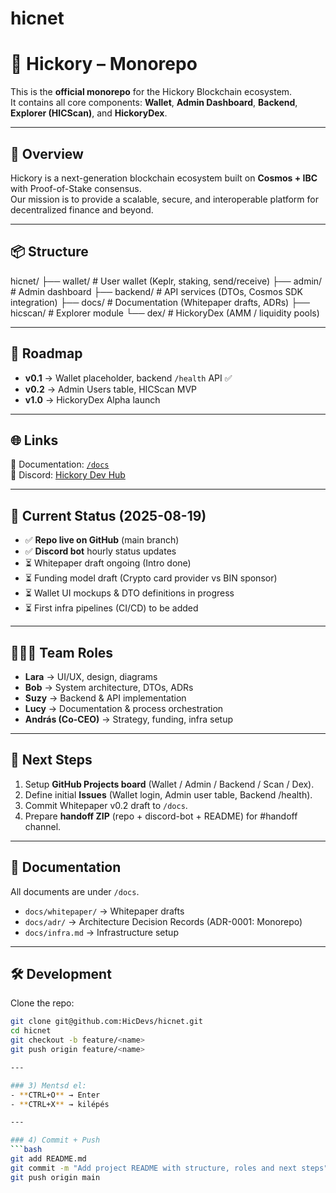 # hicnet 
# 🌳 Hickory – Monorepo

This is the **official monorepo** for the Hickory Blockchain ecosystem.  
It contains all core components: **Wallet**, **Admin Dashboard**, **Backend**, **Explorer (HICScan)**, and **HickoryDex**.

---

## 📖 Overview
Hickory is a next-generation blockchain ecosystem built on **Cosmos + IBC** with Proof-of-Stake consensus.  
Our mission is to provide a scalable, secure, and interoperable platform for decentralized finance and beyond.

---

## 📦 Structure
hicnet/
├── wallet/ # User wallet (Keplr, staking, send/receive)
├── admin/ # Admin dashboard
├── backend/ # API services (DTOs, Cosmos SDK integration)
├── docs/ # Documentation (Whitepaper drafts, ADRs)
├── hicscan/ # Explorer module
└── dex/ # HickoryDex (AMM / liquidity pools)

---

## 🚀 Roadmap
- **v0.1** → Wallet placeholder, backend `/health` API ✅
- **v0.2** → Admin Users table, HICScan MVP
- **v1.0** → HickoryDex Alpha launch

---

## 🌐 Links
📖 Documentation: [`/docs`](./docs)  
🔗 Discord: [Hickory Dev Hub](https://discord.gg/tRKpfcKy)  



---

## 🚀 Current Status (2025-08-19)
- ✅ **Repo live on GitHub** (main branch)
- ✅ **Discord bot** hourly status updates
- ⏳ Whitepaper draft ongoing (Intro done)
- ⏳ Funding model draft (Crypto card provider vs BIN sponsor)
- ⏳ Wallet UI mockups & DTO definitions in progress
- ⏳ First infra pipelines (CI/CD) to be added

---

## 🧑‍🤝‍🧑 Team Roles
- **Lara** → UI/UX, design, diagrams  
- **Bob** → System architecture, DTOs, ADRs  
- **Suzy** → Backend & API implementation  
- **Lucy** → Documentation & process orchestration  
- **András (Co-CEO)** → Strategy, funding, infra setup  

---

## 📌 Next Steps
1. Setup **GitHub Projects board** (Wallet / Admin / Backend / Scan / Dex).  
2. Define initial **Issues** (Wallet login, Admin user table, Backend /health).  
3. Commit Whitepaper v0.2 draft to `/docs`.  
4. Prepare **handoff ZIP** (repo + discord-bot + README) for #handoff channel.  

---

## 📖 Documentation
All documents are under `/docs`.  
- `docs/whitepaper/` → Whitepaper drafts  
- `docs/adr/` → Architecture Decision Records (ADR-0001: Monorepo)  
- `docs/infra.md` → Infrastructure setup  

---

## 🛠 Development
Clone the repo:
```bash
git clone git@github.com:HicDevs/hicnet.git
cd hicnet
git checkout -b feature/<name>
git push origin feature/<name>

---

### 3) Mentsd el:
- **CTRL+O** → Enter  
- **CTRL+X** → kilépés  

---

### 4) Commit + Push
```bash
git add README.md
git commit -m "Add project README with structure, roles and next steps"
git push origin main


